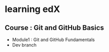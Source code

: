 # learning edX
## Course : Git and GitHub Basics

+ Module1 : Git and GitHub Fundamentals
+ Dev branch
